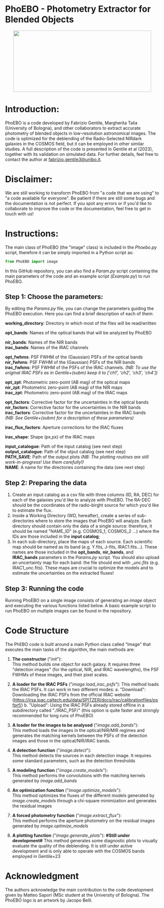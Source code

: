 # PhoEBO - Photometry Extractor for Blended Objects
<p align="center">
<img src= "https://user-images.githubusercontent.com/83715159/223449606-8ca57af2-97e4-454b-a48c-876070f806e1.png" width=450, height=200>
</p>


# Introduction:
PhoEBO is a code developed by Fabrizio Gentile, Margherita Talia (University of Bologna), and other collaborators to extract accurate photometry of blended objects in low-resolution astronomical images. The code is optimized for the deblending of the Radio-Selected NIRdark galaxies in the COSMOS field, but it can be employed in other similar studies. A full description of the code is presented in Gentile et al (2023), together with its validation on simulated data. For further details, feel free to contact the author at fabrizio.gentile3@unibo.it.

# Disclaimer:
We are still working to transform PhoEBO from "a code that we are using" to "a code available for everyone". Be patient if there are still some bugs and the documentation is not perfect. If you spot any errors or if you'd like to collaborate to improve the code or the documentation, feel free to get in touch with us!

# Instructions:

The main class of PhoEBO (the "image" class) is included in the _Phoebo.py_ script, therefore it can be simply imported in a Python script as:
 ```python
 from PhoEBO import image
 ```
In this GitHub repository, you can also find a _Param.py_ script containing the main parameters of the code and an example script (_Example.py_) to run PhoEBO.

## Step 1: Choose the parameters:

By editing the _Params.py_ file, you can change the parameters guiding the PhoEBO execution. Here you can find a brief description of each of them:

**working_directory**: Directory in which most of the files will be read/written  

**opt_bands**: Names of the optical bands that will be analyzed by PhoEBO  

**nir_bands**: Names of the NIR bands  
**irac_bands**: Names of the IRAC channels  

**opt_fwhms**: PSF FWHM of the (Gaussian) PSFs of the optical bands  
**nir_fwhms**: PSF FWHM of the (Gaussian) PSFs of the NIR bands  
**irac_fwhms**: PSF FWHM of the PSFs of the IRAC channels.   _(NB: To use the original IRAC PSFs as in Gentile+(subm) keep it to ['ch1', 'ch2', 'ch3', 'ch4'])_   

**opt_zpt**: Photometric zero-point (AB mag) of the optical maps  
**nir_zpt**: Photometric zero-point (AB mag) of the NIR maps  
**irac_zpt**: Photometric zero-point (AB mag) of the IRAC maps  

**opt_factors**: Corrective factor for the uncertainties in the optical bands    
**nir_factors**: Corrective factor for the uncertainties in the NIR bands    
**irac_factors**: Corrective factor for the uncertainties in the IRAC bands     
_(NB: See Gentile+(subm) for a description of these parameters)_    

**irac_flux_factors**: Aperture corrections for the IRAC fluxes    

**irac_shape**: Shape (px,px) of the IRAC maps    

**input_catalogue**: Path of the input catalog (see next step)   
**output_catalogue**: Path of the otput catalog (see next step)  
**PATH_SAVE**: Path of the output plots _(NB: The plotting routines are still work-in-progress! Use them carefully!)_  
**NAME**: A name for the directories containing the data (see next step)

## Step 2: Preparing the data  

1. Create an input catalog as a csv file with three columns (ID, RA, DEC) for each of the galaxies you'd like to analyze with PhoEBO. The RA-DEC should be the coordinates of the radio-birght source for which you'd like to estimate the flux.
1. Inside a Working Directory (WD, hereafter), create a series of sub-directories where to store the images that PhoEBO will analyze. Each directory should contain only the data of a single source: therefore, it should be named "NAME_ID" (e.g. COSMOS_1, COSMOS_2 ...) where the IDs are those included in the **input catalog**;
2. In each sub-directory, place the maps of each source. Each scientific map should be named as its band (e.g. Y.fits, J-fits, IRAC1.fits...). These names are those included in the **opt_bands**, **nir_bands**, and **IRAC_bands** parameters in the _Params.py_ script. You should also upload an uncertainty map for each band: the file should end with __unc.fits_ (e.g. IRAC1_unc.fits). These maps are crucial to optimize the models and to estimate the uncertainties on the extracted fluxes!

## Step 3: Running the code

Running PhoEBO on a single image consists of generating an _image_ object and executing the various functions listed below. A basic example script to run PhoEBO on multiple images can be found in the repository.

# Code Structure

The PhEBO code is built around a main Python class called "Image" that executes the main tasks of the algorithm, the main methods are:

1. **The constructor** ("_init_"):  
   This method builds one object for each galaxy. It requires three "detection images" (for the optical, NIR, and IRAC wavelengths), the PSF FWHMs of these images, and their pixel scales.

2. **A loader for the IRAC PSFs** ("_image.load_irac_psfs_"): 
   This method loads the IRAC PSFs. It can work in two different modes:
   a. "Download": Downloading the IRAC PSFs from the official IRAC website (https://irsa.ipac.caltech.edu/data/SPITZER/docs/irac/calibrationfiles/psfprf/)
   b. "Upload": Using the IRAC PSFs already stored offline in a subdirectory called "./IRAC_PSF/" (this option is quite faster and strongly recommended for long runs of PhoEBO)

4. **A loader for the images to be analysed** ("_image.add_bands_"):  
   This method loads the images in the optical/NIR/MIR regimes and generates the matching kernels between the PSFs of the detection images and those in the optical/NIR/IRAC bands.

5. **A detection function** ("_image.detect_"):  
   This method detects the sources in each detection image. It requires some standard parameters, such as the detection thresholds

6. **A modeling function** ("_image.create_models_"):  
   This method performs the convolutions with the matching kernels generated by _image.add_bands_

7. **An optimization function** ("_image.optimize_models_"):  
   This method optimizes the fluxes of the different models generated by _image.create_models_ through a chi-square minimization and generates the residual images

8. **A forced photometry function** ("_image.extract_flux_"):  
   This method performs the aperture photometry on the residual images generated by _image.optimize_models_

9. **A plotting function** ("_image.generate_plots_"): **#Still under development#** 
   This method generates some diagnostic plots to visually evaluate the quality of the deblending. It is still under active development and is only able to operate with the COSMOS bands employed in Gentile+23
   
   
# Acknowledgment

The authors acknowledge the main contribution to the code development given by Matteo Sapori (MSc student at the University of Bologna). The PhoEBO logo is an artwork by Jacopo Belli.



